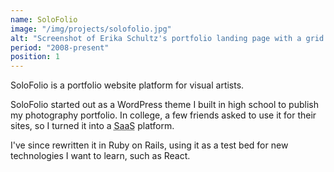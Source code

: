 ```yaml
---
name: SoloFolio
image: "/img/projects/solofolio.jpg"
alt: "Screenshot of Erika Schultz's portfolio landing page with a grid of images from various projects"
period: "2008-present"
position: 1
---
```


SoloFolio is a portfolio website platform for visual artists.

SoloFolio started out as a WordPress theme I built in high school to publish my photography portfolio. In college, a few friends asked to use it for their sites, so I turned it into a <abbr title="Software-as-a-Service">SaaS</abbr> platform.

I've since rewritten it in Ruby on Rails, using it as a test bed for new technologies I want to learn, such as React.